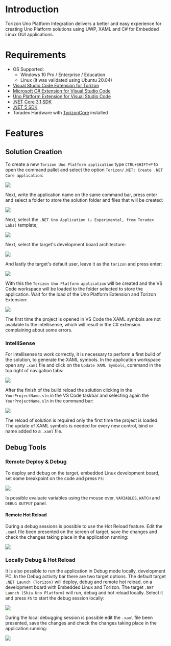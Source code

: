 # Introduction

Torizon Uno Platform Integration delivers a better and easy experience for creating Uno Platform solutions using UWP, XAML and C# for Embedded Linux GUI applications.

# Requirements

- OS Supported:
	- Windows 10 Pro / Enterprise / Education
	- Linux (it was validated using Ubuntu 20.04)
- [Visual Studio Code Extension for Torizon](https://developer.toradex.com/knowledge-base/visual-studio-code-development-extension-pythonnet-core)
- [Microsoft C# Extension for Visual Studio Code](https://marketplace.visualstudio.com/items?itemName=ms-dotnettools.csharp)
- [Uno Platform Extension for Visual Studio Code](https://marketplace.visualstudio.com/items?itemName=microhobby.uno-platform)
- [.NET Core 3.1 SDK](https://dotnet.microsoft.com/download)
- [.NET 5 SDK](https://dotnet.microsoft.com/download)
- Toradex Hardware with [TorizonCore](https://developer.toradex.com/software/torizon) installed

# Features

## Solution Creation

To create a new `Torizon Uno Platform application` type `CTRL+SHIFT+P` to open the command pallet and select the option `Torizon/.NET: Create .NET Core application`:

![](https://docs.toradex.com/109417-01-selectdotnetapplication.gif?v=1)

Next, write the application name on the same command bar, press enter and select a folder to store the solution folder and files that will be created:

![](https://docs.toradex.com/109418-02-projectnameandfolder.gif?v=1)

Next, select the `.NET Uno Application (⚠️ Experimental, from Toradex Labs)` template;

![](https://docs.toradex.com/109419-03-selectdotnetapplicationtemplate.gif?v=1)

Next, select the target's development board architecture:

![](https://docs.toradex.com/109420-04-selectarchitecture.gif?v=2)

And lastly the target's default user, leave it as the `torizon` and press enter:

![](https://docs.toradex.com/109421-05-projectcreation.gif?v=1)

With this the `Torizon Uno Platform application` will be created and the VS Code workspace will be loaded to the folder selected to store the application. Wait for the load of the Uno Platform Extension and Torizon Extension:

![](https://docs.toradex.com/109422-06-loadprojectfirsttime.gif?v=1)

The first time the project is opened in VS Code the XAML symbols are not available to the intellisense, which will result in the C# extension complaining about some errors.

### IntelliSense

For intellisense to work correctly, it is necessary to perform a first build of the solution, to generate the XAML symbols. In the application workspace open any `.xaml` file and click on the `Update XAML Symbols`, command in the top right of navigation tabs:

![](https://docs.toradex.com/109423-07-syncxaml.gif?v=1)

After the finish of the build reload the solution clicking in the `YourProjectName.sln` in the VS Code taskbar and selecting again the `YourProjectName.sln` in the command bar:

![](https://docs.toradex.com/109424-08-reloadomnisharpsolution.gif?v=2)

The reload of solution is required only the first time the project is loaded. The update of XAML symbols is needed for every new control, bind or name added to a `.xaml` file.

## Debug Tools

### Remote Deploy & Debug

To deploy and debug on the target, embedded Linux development board, set some breakpoint on the code and press `F5`:

![](https://docs.toradex.com/109425-09-remotedeploydebug.gif?v=1)

Is possible evaluate variables using the mouse over, `VARIABLES`, `WATCH` and `DEBUG OUTPUT` panel.

#### Remote Hot Reload

During a debug sessions is possible to use the Hot Reload feature. Edit the `.xaml` file been presented on the screen of target, save the changes and check the changes taking place in the application running:

![](https://docs.toradex.com/109426-10-hotreload.gif?v=1)

### Locally Debug & Hot Reload

It is also possible to run the application in Debug mode locally, development PC. In the Debug activity bar there are two target options. The default target `.NET Launch (Torizon)` will deploy, debug and remote hot reload, on a development board with Embedded Linux and Torizon. The target `.NET Launch (Skia Uno Platform)` will run, debug and hot reload locally. Select it and press `F5` to start the debug session locally:

![](https://docs.toradex.com/109427-11-locallydebug.gif?v=1)

During the local debugging session is possible edit the `.xaml` file been presented, save the changes and check the changes taking place in the application running:

![](https://docs.toradex.com/109428-12-locallyhotreload.gif?v=1)


